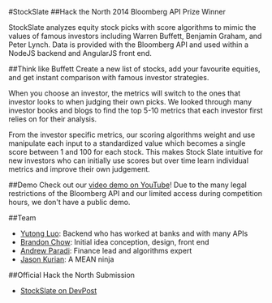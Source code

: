 #StockSlate
##Hack the North 2014 Bloomberg API Prize Winner

StockSlate analyzes equity stock picks with score algorithms to mimic the values of famous investors including Warren Buffett, Benjamin Graham, and Peter Lynch. Data is provided with the Bloomberg API and used within a NodeJS backend and AngularJS front end.

##Think like Buffett
Create a new list of stocks, add your favourite equities, and get instant comparison with famous investor strategies.

When you choose an investor, the metrics will switch to the ones that investor looks to when judging their own picks. We looked through many investor books and blogs to find the top 5-10 metrics that each investor first relies on for their analysis.

From the investor specific metrics, our scoring algorithms weight and use manipulate each input to a standardized value which becomes a single score between 1 and 100 for each stock. This makes Stock Slate intuitive for new investors who can initially use scores but over time learn individual metrics and improve their own judgement.

##Demo
Check out our [video demo on YouTube](https://youtu.be/juY4bwJXMVE)! Due to the many legal restrictions of the Bloomberg API and our limited access during competition hours, we don't have a public demo.

##Team
- [Yutong Luo](https://github.com/yutongluo): Backend who has worked at banks and with many APIs
- [Brandon Chow](https://github.com/RandomMaker): Initial idea conception, design, front end
- [Andrew Paradi](https://github.com/andrewparadi): Finance lead and algorithms expert
- [Jason Kurian](https://github.com/JaKXz): A MEAN ninja

##Official Hack the North Submission
- [StockSlate on DevPost](http://devpost.com/software/stock-slate)
